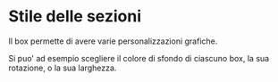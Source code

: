 # Stile delle sezioni

Il box permette di avere varie personalizzazioni grafiche.

Si puo' ad esempio scegliere il colore di sfondo di ciascuno box, la sua rotazione, o la sua larghezza.
